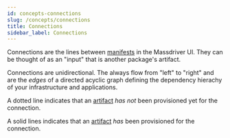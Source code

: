 ```yaml
---
id: concepts-connections
slug: /concepts/connections
title: Connections
sidebar_label: Connections
---
```


Connections are the lines between [manifests](#manifest) in the Massdriver UI. They can be thought of as an "input" that is another package's artifact.

Connections are unidirectional. The always flow from "left" to "right" and are the _edges_ of a directed acyclic graph defining the dependency hierachy of your infrastructure and applications.

A dotted line indicates that an [artifact](#artifact) _has not_ been provisioned yet for the connection.

A solid lines indicates that an [artifact](#artifact) _has_ been provisioned for the connection.
